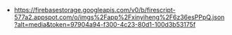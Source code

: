 - https://firebasestorage.googleapis.com/v0/b/firescript-577a2.appspot.com/o/imgs%2Fapp%2Fxinyiheng%2F6z36esPPpQ.json?alt=media&token=97904a94-f300-4c23-80d1-100d3b53175f
